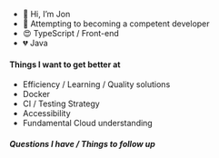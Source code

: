 - 👋 Hi, I’m Jon 
- 👀 Attempting to becoming a competent developer
- 😍 TypeScript / Front-end 
- 💔 Java

#### Things I want to get better at
- Efficiency / Learning / Quality solutions
- Docker 
- CI / Testing Strategy
- Accessibility
- Fundamental Cloud understanding


##### Questions I have / Things to follow up 




<!---
jonderrick/jonderrick is a ✨ special ✨ repository because its `README.md` (this file) appears on your GitHub profile.
You can click the Preview link to take a look at your changes.
--->
